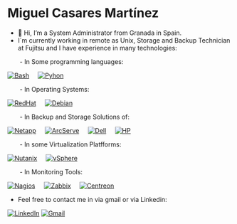 # Miguel Casares Martínez
- 👋 Hi, I’m a System Administrator from Granada in Spain.
- I´m currently working in remote as Unix, Storage and Backup Technician at Fujitsu and I have experience in many technologies:

&nbsp; &nbsp; &nbsp; &nbsp;- In Some programming languages:

[![Bash](https://img.shields.io/badge/Bash-000000?style=for-the-badge&logo=gnubash&logoColor=white)](https://es.wikipedia.org/wiki/Bash)  &nbsp; &nbsp;
[![Pyhon](https://img.shields.io/badge/Python-3776AB?style=for-the-badge&logo=python&logoColor=white)](https://www.python.org/) 

&nbsp; &nbsp; &nbsp; &nbsp;- In Operating Systems:

[![RedHat](https://img.shields.io/badge/Red_Hat_Systems-F30000?style=for-the-badge&logo=redhat&logoColor=white)](https://www.redhat.com/es) &nbsp; &nbsp;
[![Debian](https://img.shields.io/badge/Debian-A81D33?style=for-the-badge&logo=debian&logoColor=white)](https://www.debian.org/index.es.html) 

&nbsp; &nbsp; &nbsp; &nbsp;- In Backup and Storage Solutions of: 

[![Netapp](https://img.shields.io/badge/Netapp-000000?style=for-the-badge&logo=netapp&logoColor=white)](https://www.netapp.com/es/) &nbsp; &nbsp;
[![ArcServe](https://img.shields.io/badge/ARCServe_Backup-DEDE00?style=for-the-badge)](https://www.arcserve.com/es/products/arcserve-backup)  &nbsp; &nbsp;
[![Dell](https://img.shields.io/badge/Dell-0077B5?style=for-the-badge&logo=dell&logoColor=white)](https://www.dell.com/es-es) &nbsp; &nbsp;
[![HP](https://img.shields.io/badge/HP-0077B5?style=for-the-badge&logo=hp&logoColor=white)](https://www.hp.com/es-es/home.html)

&nbsp; &nbsp; &nbsp; &nbsp;- In some Virtualization Platfforms: 

[![Nutanix](https://img.shields.io/badge/Nutanix-000000?style=for-the-badge&logo=nutanix&logoColor=white)](https://www.nutanix.com/es) &nbsp; &nbsp;
[![vSphere](https://img.shields.io/badge/VMWare_Sphere-0A8A00?style=for-the-badge&logo=vmware&logoColor=white)](https://www.vmware.com/es.html)

&nbsp; &nbsp; &nbsp; &nbsp;- In Monitoring Tools: 

[![Nagios](https://img.shields.io/badge/Nagios-000000?style=for-the-badge)](https://www.nagios.org/) &nbsp; &nbsp;
[![Zabbix](https://img.shields.io/badge/Zabbix-F30000?style=for-the-badge)](https://www.zabbix.com/) &nbsp; &nbsp;
[![Centreon](https://img.shields.io/badge/Centreon-0D00CF?style=for-the-badge)](https://www.centreon.com/es/)

- Feel free to contact me in via gmail or via Linkedin: <br>

[![LinkedIn](https://img.shields.io/badge/LinkedIn-Miguel_Casares_Martinez-101010?style=for-the-badge&logo=linkedin&logoColor=blue&labelColor=101010)](https://www.linkedin.com/in/miguelcasaresmartinez/) 
[![Gmail](https://img.shields.io/badge/Gmail-miguelcasaresmartinez@gmail.com-101010?style=for-the-badge&logo=gmail&logoColor=red&labelColor=101010)](mailto:miguelcasaresmartinez)
<!---
Miguecasares01/Miguecasares01 is a ✨ special ✨ repository because its `README.md` (this file) appears on your GitHub profile.
You can click the Preview link to take a look at your changes.
--->
